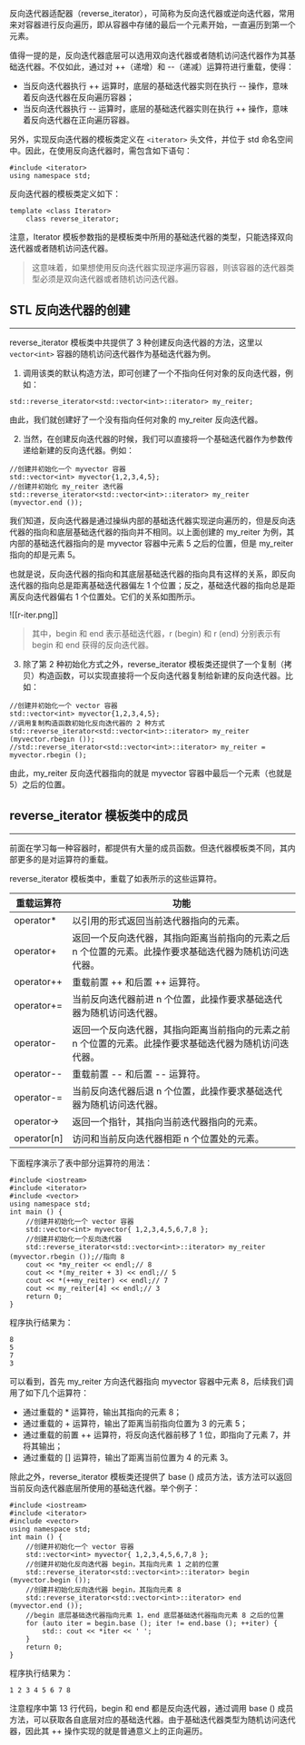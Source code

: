
反向迭代器适配器（reverse_iterator），可简称为反向迭代器或逆向迭代器，常用来对容器进行反向遍历，即从容器中存储的最后一个元素开始，一直遍历到第一个元素。

值得一提的是，反向迭代器底层可以选用双向迭代器或者随机访问迭代器作为其基础迭代器。不仅如此，通过对 ++（递增）和 --（递减）运算符进行重载，使得：
* 当反向迭代器执行 ++ 运算时，底层的基础迭代器实则在执行 -- 操作，意味着反向迭代器在反向遍历容器；
* 当反向迭代器执行 -- 运算时，底层的基础迭代器实则在执行 ++ 操作，意味着反向迭代器在正向遍历容器。

另外，实现反向迭代器的模板类定义在 `<iterator>` 头文件，并位于 std 命名空间中。因此，在使用反向迭代器时，需包含如下语句：

```
#include <iterator>
using namespace std;
```

反向迭代器的模板类定义如下：

```
template <class Iterator>
    class reverse_iterator;
```

注意，Iterator 模板参数指的是模板类中所用的基础迭代器的类型，只能选择双向迭代器或者随机访问迭代器。

> 这意味着，如果想使用反向迭代器实现逆序遍历容器，则该容器的迭代器类型必须是双向迭代器或者随机访问迭代器。

## STL 反向迭代器的创建
----------------

reverse_iterator 模板类中共提供了 3 种创建反向迭代器的方法，这里以 `vector<int>` 容器的随机访问迭代器作为基础迭代器为例。

1) 调用该类的默认构造方法，即可创建了一个不指向任何对象的反向迭代器，例如：
```
std::reverse_iterator<std::vector<int>::iterator> my_reiter;
```
由此，我们就创建好了一个没有指向任何对象的 my_reiter 反向迭代器。

2) 当然，在创建反向迭代器的时候，我们可以直接将一个基础迭代器作为参数传递给新建的反向迭代器。例如：
```
//创建并初始化一个 myvector 容器
std::vector<int> myvector{1,2,3,4,5};
//创建并初始化 my_reiter 迭代器
std::reverse_iterator<std::vector<int>::iterator> my_reiter (myvector.end ());
```
我们知道，反向迭代器是通过操纵内部的基础迭代器实现逆向遍历的，但是反向迭代器的指向和底层基础迭代器的指向并不相同。以上面创建的 my_reiter 为例，其内部的基础迭代器指向的是 myvector 容器中元素 5 之后的位置，但是 my_reiter 指向的却是元素 5。

也就是说，反向迭代器的指向和其底层基础迭代器的指向具有这样的关系，即反向迭代器的指向总是距离基础迭代器偏左 1 个位置；反之，基础迭代器的指向总是距离反向迭代器偏右 1 个位置处。它们的关系如图所示。

![[r-iter.png]]

> 其中，begin 和 end 表示基础迭代器，r (begin) 和 r (end) 分别表示有 begin 和 end 获得的反向迭代器。

3) 除了第 2 种初始化方式之外，reverse_iterator 模板类还提供了一个复制（拷贝）构造函数，可以实现直接将一个反向迭代器复制给新建的反向迭代器。比如：

```
//创建并初始化一个 vector 容器
std::vector<int> myvector{1,2,3,4,5};
//调用复制构造函数初始化反向迭代器的 2 种方式
std::reverse_iterator<std::vector<int>::iterator> my_reiter (myvector.rbegin ());
//std::reverse_iterator<std::vector<int>::iterator> my_reiter = myvector.rbegin ();
```
由此，my_reiter 反向迭代器指向的就是 myvector 容器中最后一个元素（也就是 5）之后的位置。

## reverse_iterator 模板类中的成员
--------------------------------

前面在学习每一种容器时，都提供有大量的成员函数。但迭代器模板类不同，其内部更多的是对运算符的重载。

reverse_iterator 模板类中，重载了如表所示的这些运算符。

| 重载运算符         | 功能                                                    |
|---------------|-------------------------------------------------------|
| operator*     | 以引用的形式返回当前迭代器指向的元素。                                   |
| operator+     | 返回一个反向迭代器，其指向距离当前指向的元素之后 n 个位置的元素。此操作要求基础迭代器为随机访问迭代器。 |
| operator++    | 重载前置 ++ 和后置 ++ 运算符。                                   |
| operator+=    | 当前反向迭代器前进 n 个位置，此操作要求基础迭代器为随机访问迭代器。                   |
| operator-     | 返回一个反向迭代器，其指向距离当前指向的元素之前 n 个位置的元素。此操作要求基础迭代器为随机访问迭代器。 |
| operator--    | 重载前置 -- 和后置 -- 运算符。                                   |
| operator-=    | 当前反向迭代器后退 n 个位置，此操作要求基础迭代器为随机访问迭代器。                   |
| operator-&gt; | 返回一个指针，其指向当前迭代器指向的元素。                                 |
| operator[n]   | 访问和当前反向迭代器相距 n 个位置处的元素。                               |

下面程序演示了表中部分运算符的用法：

```
#include <iostream>
#include <iterator>
#include <vector>
using namespace std;
int main () {
    //创建并初始化一个 vector 容器
    std::vector<int> myvector{ 1,2,3,4,5,6,7,8 };
    //创建并初始化一个反向迭代器
    std::reverse_iterator<std::vector<int>::iterator> my_reiter (myvector.rbegin ());//指向 8
    cout << *my_reiter << endl;// 8
    cout << *(my_reiter + 3) << endl;// 5
    cout << *(++my_reiter) << endl;// 7
    cout << my_reiter[4] << endl;// 3
    return 0;
}
```

程序执行结果为：
```
8  
5  
7  
3
```

可以看到，首先 my_reiter 方向迭代器指向 myvector 容器中元素 8，后续我们调用了如下几个运算符：
* 通过重载的 * 运算符，输出其指向的元素 8；
* 通过重载的 + 运算符，输出了距离当前指向位置为 3 的元素 5；
* 通过重载的前置 ++ 运算符，将反向迭代器前移了 1 位，即指向了元素 7，并将其输出；
* 通过重载的 \[\] 运算符，输出了距离当前位置为 4 的元素 3。

除此之外，reverse_iterator 模板类还提供了 base () 成员方法，该方法可以返回当前反向迭代器底层所使用的基础迭代器。举个例子：
```
#include <iostream>
#include <iterator>
#include <vector>
using namespace std;
int main () {
    //创建并初始化一个 vector 容器
    std::vector<int> myvector{ 1,2,3,4,5,6,7,8 };
    //创建并初始化反向迭代器 begin，其指向元素 1 之前的位置
    std::reverse_iterator<std::vector<int>::iterator> begin (myvector.begin ());
    //创建并初始化反向迭代器 begin，其指向元素 8
    std::reverse_iterator<std::vector<int>::iterator> end (myvector.end ());
    //begin 底层基础迭代器指向元素 1，end 底层基础迭代器指向元素 8 之后的位置
    for (auto iter = begin.base (); iter != end.base (); ++iter) {
        std:: cout << *iter << ' ';
    }
    return 0;
}
```

程序执行结果为：
```
1 2 3 4 5 6 7 8
```

注意程序中第 13 行代码，begin 和 end 都是反向迭代器，通过调用 base () 成员方法，可以获取各自底层对应的基础迭代器。由于基础迭代器类型为随机访问迭代器，因此其 ++ 操作实现的就是普通意义上的正向遍历。
